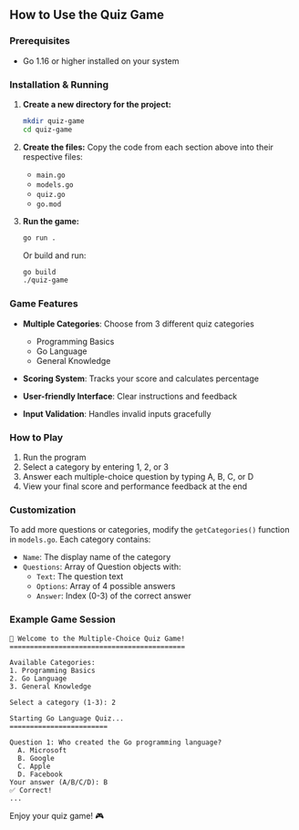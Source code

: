 ## How to Use the Quiz Game

### Prerequisites
- Go 1.16 or higher installed on your system

### Installation & Running

1. **Create a new directory for the project:**
   ```bash
   mkdir quiz-game
   cd quiz-game
   ```

2. **Create the files:**
   Copy the code from each section above into their respective files:
   - `main.go`
   - `models.go` 
   - `quiz.go`
   - `go.mod`

3. **Run the game:**
   ```bash
   go run .
   ```
   Or build and run:
   ```bash
   go build
   ./quiz-game
   ```

### Game Features

- **Multiple Categories**: Choose from 3 different quiz categories
  - Programming Basics
  - Go Language  
  - General Knowledge

- **Scoring System**: Tracks your score and calculates percentage
- **User-friendly Interface**: Clear instructions and feedback
- **Input Validation**: Handles invalid inputs gracefully

### How to Play

1. Run the program
2. Select a category by entering 1, 2, or 3
3. Answer each multiple-choice question by typing A, B, C, or D
4. View your final score and performance feedback at the end

### Customization

To add more questions or categories, modify the `getCategories()` function in `models.go`. Each category contains:
- `Name`: The display name of the category
- `Questions`: Array of Question objects with:
  - `Text`: The question text
  - `Options`: Array of 4 possible answers
  - `Answer`: Index (0-3) of the correct answer

### Example Game Session
```
🎯 Welcome to the Multiple-Choice Quiz Game!
===========================================

Available Categories:
1. Programming Basics
2. Go Language
3. General Knowledge

Select a category (1-3): 2

Starting Go Language Quiz...
========================

Question 1: Who created the Go programming language?
  A. Microsoft
  B. Google
  C. Apple
  D. Facebook
Your answer (A/B/C/D): B
✅ Correct!
...
```

Enjoy your quiz game! 🎮
